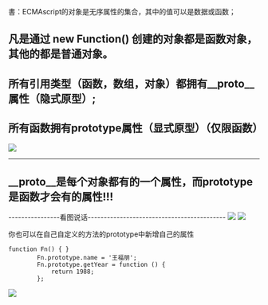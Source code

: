   書：ECMAscript的对象是无序属性的集合，其中的值可以是数据或函数；
  
  凡是通过 new Function() 创建的对象都是函数对象，其他的都是普通对象。
  ---
  所有引用类型（函数，数组，对象）都拥有__proto__属性（隐式原型）;
  ---
  所有函数拥有prototype属性（显式原型）（仅限函数）
  ---
![](https://github.com/TUARAN/PIC/blob/master/js/prototype和_proto_.png)

-------------------------------------------------------------------
__proto__是每个对象都有的一个属性，而prototype是函数才会有的属性!!!
---

----------------看图说话-------------------------------------------
![](https://github.com/TUARAN/PIC/blob/master/js/原型链p1.png)
![](https://github.com/TUARAN/PIC/blob/master/js/原型链p2.png)

你也可以在自己自定义的方法的prototype中新增自己的属性
```
function Fn() { }
        Fn.prototype.name = '王福朋';
        Fn.prototype.getYear = function () {
            return 1988;
        };
```
![](https://github.com/TUARAN/PIC/blob/master/js/原型链p3.png)
